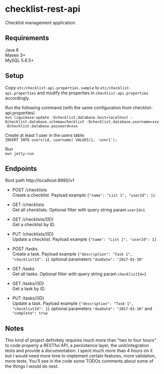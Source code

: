 # checklist-rest-api
Checklist management application.

## Requirements
Java 8  
Maven 3+  
MySQL 5.6.5+  

## Setup

Copy `etc/checklist-api.properties.sample` to `etc/checklist-api.properties` and modify the properties in `checklist-api.properties` accordingly. 

Run the following command (with the same configuration from checklist-api.properties)  
`mvn liquibase:update -Dchecklist.database.host=localhost -Dchecklist.database.schema=checklist -Dchecklist.database.username=xxx -Dchecklist.database.password=xxx`

Create at least 1 user in the users table:  
`INSERT INTO users(id, username) VALUES(1, 'user1');`

Run  
`mvn jetty:run`

## Endpoints

Root path http://localhost:8980/v1  

* POST /checklists  
Create a checklist. Payload example `{"name": "List 1", "userId": 1}`  
* GET /checklists  
Get all checklists. Optional filter with query string param `userId=1`  
* GET /checklists/{ID}  
Get a checklist by ID.  
* PUT /checklists/{ID}  
Update a checklist. Payload example `{"name": "List 1", "userId": 1}`

* POST /tasks  
Create a task. Payload example `{"description": "Task 1", "checklistId": 1}` optional parameters `"dueDate": "2017-01-30"`  
* GET /tasks  
Get all tasks. Optional filter with query string param `checklistId=1`  
* GET /tasks/{ID}  
Get a task by ID.  
* PUT /tasks/{ID}  
Update a task. Payload example `{"description": "Task 1", "checklistId": 1}` optional parameters `"dueDate": "2017-01-30"` and  `"complete": true`  

## Notes

This kind of project definitely requires much more than "two to four hours" to code properly a RESTful API, a persistence layer, the unit/integration tests and provide a documentation. I spent much more than 4 hours on it but I would need more time to implement certain features, more validation, more tests. You'll see in the code some TODOs comments about some of the things I would do next.
